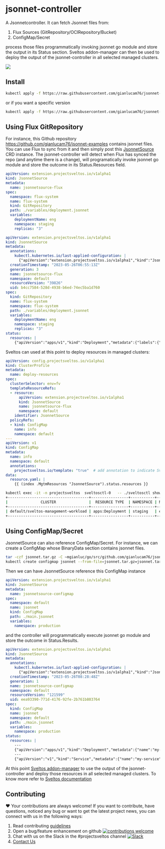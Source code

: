 # jsonnet-controller
A Jsonnetcontroller. It can fetch Jsonnet files from:

1. Flux Sources (GitRepository/OCIRepository/Bucket)
2. ConfigMap/Secret

process those files programmatically invoking jsonnet go module and store the output in its Status section. Sveltos addon-manager can then be used to deploy the output of the jsonnet-controller in all selected managed clusters.

<img src="https://github.com/projectsveltos/sveltos/blob/e045d8cb059ac7796a00470a61c5759f1389746f/docs/assets/flux-jsonnet-sveltos.png">


## Install

```bash
kubectl apply -f https://raw.githubusercontent.com/gianlucam76/jsonnet-controller/main/manifest/manifest.yaml
```

or if you want a specific version

```bash
kubectl apply -f https://raw.githubusercontent.com/gianlucam76/jsonnet-controller/<tag>/manifest/manifest.yaml
```


## Using Flux GitRepository

For instance, this Github repository https://github.com/gianlucam76/jsonnet-examples contains jsonnet files. 
You can use Flux to sync from it and then simply post this [JsonnetSource](https://github.com/gianlucam76/jsonnet-controller/blob/main/api/v1alpha1/jsonnetsource_types.go) CRD instance.
The jsonnet-controller will detect when Flux has synced the repo (and anytime there is a change), will programatically invoke jsonnet go module and store the outcome in its Status.Resources field.

```yaml
apiVersion: extension.projectsveltos.io/v1alpha1
kind: JsonnetSource
metadata:
  name: jsonnetsource-flux
spec:
  namespace: flux-system
  name: flux-system
  kind: GitRepository
  path: ./variables/deployment.jsonnet
  variables:
    deploymentName: eng
    namespace: staging
    replicas: "3"
```

```yaml
apiVersion: extension.projectsveltos.io/v1alpha1
kind: JsonnetSource
metadata:
  annotations:
    kubectl.kubernetes.io/last-applied-configuration: |
      {"apiVersion":"extension.projectsveltos.io/v1alpha1","kind":"JsonnetSource","metadata":{"annotations":{},"name":"jsonnetsource-flux","namespace":"default"},"spec":{"kind":"GitRepository","name":"flux-system","namespace":"flux-system","path":"./variables/deployment.jsonnet","variables":{"deploymentName":"eng","namespace":"staging","replicas":"3"}}}
  creationTimestamp: "2023-05-26T06:55:13Z"
  generation: 3
  name: jsonnetsource-flux
  namespace: default
  resourceVersion: "39826"
  uid: b4cc7584-528d-4938-b6ed-74ec5ba1d760
spec:
  kind: GitRepository
  name: flux-system
  namespace: flux-system
  path: ./variables/deployment.jsonnet
  variables:
    deploymentName: eng
    namespace: staging
    replicas: "3"
status:
  resources: |
    {"apiVersion":"apps/v1","kind":"Deployment","metadata":{"labels":{"app":"eng"},"name":"eng","namespace":"staging"},"spec":{"replicas":3,"selector":{"matchLabels":{"app":"eng"}},"template":{"metadata":{"labels":{"app":"eng"}},"spec":{"containers":[{"image":"nginx:latest","name":"my-container","ports":[{"containerPort":80}]}]}}}}
```

Sveltos can used at this point to deploy resources in managed clusters:

```yaml
apiVersion: config.projectsveltos.io/v1alpha1
kind: ClusterProfile
metadata:
  name: deploy-resources
spec:
  clusterSelector: env=fv
  templateResourceRefs:
  - resource:
      apiVersion: extension.projectsveltos.io/v1alpha1
      kind: JsonnetSource
      name: jsonnetsource-flux
      namespace: default
    identifier: JsonnetSource
  policyRefs:
  - kind: ConfigMap
    name: info
    namespace: default
---
apiVersion: v1
kind: ConfigMap
metadata:
  name: info
  namespace: default
  annotations:
    projectsveltos.io/template: "true"  # add annotation to indicate Sveltos content is a template
data:
  resource.yaml: |
    {{ (index .MgtmResources "JsonnetSource").status.resources }}
```

```bash
kubectl exec -it -n projectsveltos  sveltosctl-0   -- ./sveltosctl show addons 
+-------------------------------------+-----------------+-----------+------+---------+-------------------------------+------------------+
|               CLUSTER               |  RESOURCE TYPE  | NAMESPACE | NAME | VERSION |             TIME              | CLUSTER PROFILES |
+-------------------------------------+-----------------+-----------+------+---------+-------------------------------+------------------+
| default/sveltos-management-workload | apps:Deployment | staging   | eng  | N/A     | 2023-05-26 00:24:57 -0700 PDT | deploy-resources |
+-------------------------------------+-----------------+-----------+------+---------+-------------------------------+------------------+
```

## Using ConfigMap/Secret

JsonnetSource can also reference ConfigMap/Secret. For instance, we can create a ConfigMap whose BinaryData section contains jsonnet files.

```bash
tar -czf jsonnet.tar.gz -C ~mgianluc/go/src/github.com/gianlucam76/jsonnet-examples/multiple-files .
kubectl create configmap jsonnet --from-file=jsonnet.tar.gz=jsonnet.tar.gz 
```

Then we can have JsonnetSource reference this ConfigMap instance

```yaml
apiVersion: extension.projectsveltos.io/v1alpha1
kind: JsonnetSource
metadata:
  name: jsonnetsource-configmap
spec:
  namespace: default
  name: jsonnet
  kind: ConfigMap
  path: ./main.jsonnet
  variables:
    namespace: production
```

and the controller will programmatically execute jsonnet go module and store the outcome in Status.Results.

```yaml
apiVersion: extension.projectsveltos.io/v1alpha1
kind: JsonnetSource
metadata:
  annotations:
    kubectl.kubernetes.io/last-applied-configuration: |
      {"apiVersion":"extension.projectsveltos.io/v1alpha1","kind":"JsonnetSource","metadata":{"annotations":{},"name":"jsonnetsource-configmap","namespace":"default"},"spec":{"kind":"ConfigMap","name":"jsonnet","namespace":"default","path":"./main.jsonnet","variables":{"namespace":"production"}}}
  creationTimestamp: "2023-05-26T08:28:48Z"
  generation: 1
  name: jsonnetsource-configmap
  namespace: default
  resourceVersion: "121599"
  uid: eea93390-771d-4176-92fe-2b761b803764
spec:
  kind: ConfigMap
  name: jsonnet
  namespace: default
  path: ./main.jsonnet
  variables:
    namespace: production
status:
  resources: |
    ---
    {"apiVersion":"apps/v1","kind":"Deployment","metadata":{"name":"my-deployment","namespace":"production"},"spec":{"replicas":3,"selector":{"matchLabels":{"app":"my-app"}},"template":{"metadata":{"labels":{"app":"my-app"}},"spec":{"containers":[{"image":"my-image:latest","name":"my-container","ports":[{"containerPort":8080}]}]}}}}
    ---
    {"apiVersion":"v1","kind":"Service","metadata":{"name":"my-service","namespace":"production"},"spec":{"ports":[{"port":80,"protocol":"TCP","targetPort":8080}],"selector":{"app":"my-app"},"type":"LoadBalancer"}}
```

At this point [Sveltos addon-manager](https://github.com/projectsveltos/addon-manager) to use the output of the jsonnet-controller and deploy those resources in all selected managed clusters. To know more refer to [Sveltos documentation](https://projectsveltos.github.io/sveltos/ytt_extension/)

## Contributing 

❤️ Your contributions are always welcome! If you want to contribute, have questions, noticed any bug or want to get the latest project news, you can connect with us in the following ways:

1. Read contributing [guidelines](CONTRIBUTING.md)
2. Open a bug/feature enhancement on github [![contributions welcome](https://img.shields.io/badge/contributions-welcome-brightgreen.svg?style=flat)](https://github.com/projectsveltos/addon-manager/issues)
3. Chat with us on the Slack in the #projectsveltos channel [![Slack](https://img.shields.io/badge/join%20slack-%23projectsveltos-brighteen)](https://join.slack.com/t/projectsveltos/shared_invite/zt-1hraownbr-W8NTs6LTimxLPB8Erj8Q6Q)
4. [Contact Us](mailto:support@projectsveltos.io)
